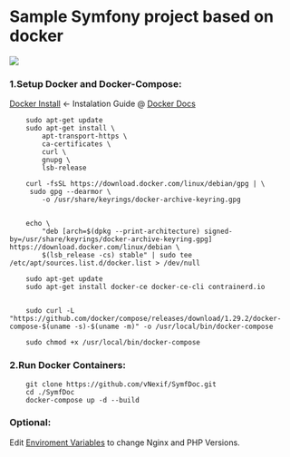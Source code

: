 
<h1>Sample Symfony project based on docker</h1>

![](https://github.com/vNexif/SymfDoc/actions/workflows/docker-comp.yml/badge.svg)

### 1.Setup Docker and Docker-Compose:
[Docker Install](https://docs.docker.com/compose/install/) <- Instalation Guide @ [Docker Docs](https://docs.docker.com)
```shell
    sudo apt-get update
    sudo apt-get install \
        apt-transport-https \
        ca-certificates \
        curl \
        gnupg \
        lsb-release
    
    curl -fsSL https://download.docker.com/linux/debian/gpg | \
     sudo gpg --dearmor \
        -o /usr/share/keyrings/docker-archive-keyring.gpg


    echo \
        "deb [arch=$(dpkg --print-architecture) signed-by=/usr/share/keyrings/docker-archive-keyring.gpg] https://download.docker.com/linux/debian \
        $(lsb_release -cs) stable" | sudo tee /etc/apt/sources.list.d/docker.list > /dev/null

    sudo apt-get update
    sudo apt-get install docker-ce docker-ce-cli contrainerd.io


    sudo curl -L "https://github.com/docker/compose/releases/download/1.29.2/docker-compose-$(uname -s)-$(uname -m)" -o /usr/local/bin/docker-compose

    sudo chmod +x /usr/local/bin/docker-compose
```
### 2.Run Docker Containers:
```shell
    git clone https://github.com/vNexif/SymfDoc.git
    cd ./SymfDoc
    docker-compose up -d --build
```

### Optional:
Edit [Enviroment Variables](./.env) to change Nginx and PHP Versions.
